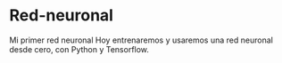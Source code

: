 # Red-neuronal
Mi primer red neuronal
Hoy entrenaremos y usaremos una red neuronal desde cero, con Python y Tensorflow.
